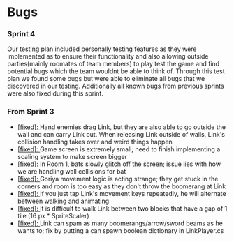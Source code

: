 # Bugs

### Sprint 4
Our testing plan included personally testing features as they were implemented as to ensure their functionality and also allowing outside parties(mainly roomates of team members) to play test the game and find potential bugs which the team wouldnt be able to think of. Through this test plan we found some bugs but were able to eliminate all bugs that we discovered in our testing. Additionally all known bugs from previous sprints were also fixed during this sprint.

### From Sprint 3
- [[fixed]: ](../sprint3/Bugs.md)Hand enemies drag Link, but they are also able to go outside the wall and can carry Link out. When releasing Link outside of walls, Link's collision handling takes over and weird things happen
- [[fixed]: ](../sprint3/Bugs.md)Game screen is extremely small; need to finish implementing a scaling system to make screen bigger
- [[fixed]: ](../sprint3/Bugs.md)In Room 1, bats slowly glitch off the screen; issue lies with how we are handling wall collisions for bat
- [[fixed]: ](../sprint3/Bugs.md)Goriya movement logic is acting strange; they get stuck in the corners and room is too easy as they don't throw the boomerang at Link
- [[fixed]: ](../sprint3/Bugs.md)If you just tap Link's movement keys repeatedly, he will alternate between walking and animating
- [[fixed]: ](../sprint3/Bugs.md)It is difficult to walk Link between two blocks that have a gap of 1 tile (16 px * SpriteScaler)
- [[fixed]: ](../sprint3/Bugs.md)Link can spam as many boomerangs/arrow/sword beams as he wants to; fix by putting a can spawn boolean dictionary in LinkPlayer.cs

